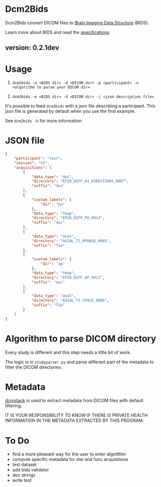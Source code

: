 # Dcm2Bids

Dcm2Bids convert DICOM files to [Brain Imaging Data Structure][bids] (BIDS).

Learn more about BIDS and read the [specifications][bids-spec].

## version: 0.2.1dev

# Usage

1. `dcm2bids -o <BIDS dir> -d <DICOM dir> -p <participant> -u <algorithm to parse your DICOM dir>`

2. `dcm2bids -o <BIDS dir> -d <DICOM dir> -j <json description file>`

It's possible to feed `dcm2bids` with a json file describing a participant. This json file is generated by default when you use the first example.

See `dcm2bids -h` for more information

# JSON file

```json
{
    "participant": "test", 
    "session": "V2",
    "acquisitions": [
        {
            "data_type": "dwi", 
            "directory": "EP2D_DIFF_64_DIRECTIONS_0007", 
            "suffix": "dwi"
        }, 
        {
            "custom_labels": {
                "dir": "pa"
            }, 
            "data_type": "fmap", 
            "directory": "EP2D_DIFF_PA_0014", 
            "suffix": "epi"
        }, 
        {
            "data_type": "anat", 
            "directory": "AXIAL_T1_MPRAGE_0005", 
            "suffix": "T1w"
        }, 
        {
            "custom_labels": {
                "dir": "ap"
            }, 
            "data_type": "fmap", 
            "directory": "EP2D_DIFF_AP_0013", 
            "suffix": "epi"
        }, 
        {
            "data_type": "anat", 
            "directory": "AXIAL_T2_SPACE_0006", 
            "suffix": "T2w"
        }
    ]
}
```

# Algorithm to parse DICOM directory

Every study is different and this step needs a little bit of work.

The logic is in `studyparser.py` and parse different part of the metadata to filter the DICOM directories.

# Metadata

[dcmstack][dcmstack] is used to extract metadata from DICOM files with default filtering.

IT IS YOUR RESPONSIBILITY TO KNOW IF THERE IS PRIVATE HEALTH INFORMATION IN THE METADATA EXTRACTED BY THIS PROGRAM.

# To Do

- find a more pleasant way for the user to enter algotithm
- compute specific metadata for dwi and func acquisitions
- test dataset
- add bids validator
- doc strings
- write test

[bids]: http://bids.neuroimaging.io/
[bids-spec]: http://bids.neuroimaging.io/#download
[dcmstack]: https://github.com/moloney/dcmstack
